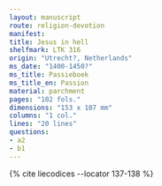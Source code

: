 ```yaml
---
layout: manuscript
route: religion-devotion
manifest: 
title: Jesus in hell
shelfmark: LTK 316
origin: "Utrecht?, Netherlands"
ms_date: "1400-1450?"
ms_title: Passieboek
ms_title_en: Passion
material: parchment
pages: "102 fols."
dimensions: "153 x 107 mm"
columns: "1 col."
lines: "20 lines"
questions:
- a2
- b1
---
```


{% cite liecodices --locator 137-138 %}
